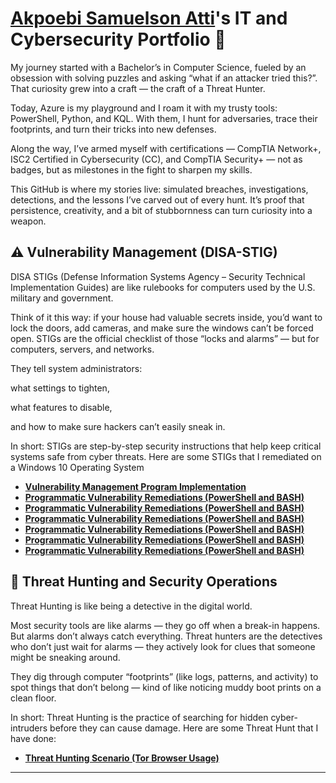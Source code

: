 # <a href="https://www.linkedin.com/in/akpoebi-atti-691447373/">Akpoebi Samuelson Atti</a>'s IT and Cybersecurity Portfolio 🔐

My journey started with a Bachelor’s in Computer Science, fueled by an obsession with solving puzzles and asking “what if an attacker tried this?”. That curiosity grew into a craft — the craft of a Threat Hunter.

Today, Azure is my playground and I roam it with my trusty tools: PowerShell, Python, and KQL. With them, I hunt for adversaries, trace their footprints, and turn their tricks into new defenses.

Along the way, I’ve armed myself with certifications — CompTIA Network+, ISC2 Certified in Cybersecurity (CC), and CompTIA Security+ — not as badges, but as milestones in the fight to sharpen my skills.

This GitHub is where my stories live: simulated breaches, investigations, detections, and the lessons I’ve carved out of every hunt. It’s proof that persistence, creativity, and a bit of stubbornness can turn curiosity into a weapon. 



## ⚠️ Vulnerability Management (DISA-STIG)

DISA STIGs (Defense Information Systems Agency – Security Technical Implementation Guides) are like rulebooks for computers used by the U.S. military and government.

Think of it this way: if your house had valuable secrets inside, you’d want to lock the doors, add cameras, and make sure the windows can’t be forced open. STIGs are the official checklist of those “locks and alarms” — but for computers, servers, and networks.

They tell system administrators:

what settings to tighten,

what features to disable,

and how to make sure hackers can’t easily sneak in.

In short: STIGs are step-by-step security instructions that help keep critical systems safe from cyber threats. Here are some STIGs that I remediated on a Windows 10 Operating System

- **[Vulnerability Management Program Implementation](https://github.com/attisammy/System-s-Vulnerability-Management-Program)**
- **[Programmatic Vulnerability Remediations (PowerShell and BASH)](https://github.com/joshcybertest/programmatic-vulnerability-remediations)**
- **[Programmatic Vulnerability Remediations (PowerShell and BASH)](https://github.com/joshcybertest/programmatic-vulnerability-remediations)**
- **[Programmatic Vulnerability Remediations (PowerShell and BASH)](https://github.com/joshcybertest/programmatic-vulnerability-remediations)**
- **[Programmatic Vulnerability Remediations (PowerShell and BASH)](https://github.com/joshcybertest/programmatic-vulnerability-remediations)**
- **[Programmatic Vulnerability Remediations (PowerShell and BASH)](https://github.com/joshcybertest/programmatic-vulnerability-remediations)**
- **[Programmatic Vulnerability Remediations (PowerShell and BASH)](https://github.com/joshcybertest/programmatic-vulnerability-remediations)**


## 🚨 Threat Hunting and Security Operations

Threat Hunting is like being a detective in the digital world.

Most security tools are like alarms — they go off when a break-in happens. But alarms don’t always catch everything. Threat hunters are the detectives who don’t just wait for alarms — they actively look for clues that someone might be sneaking around.

They dig through computer “footprints” (like logs, patterns, and activity) to spot things that don’t belong — kind of like noticing muddy boot prints on a clean floor.

In short: Threat Hunting is the practice of searching for hidden cyber-intruders before they can cause damage. Here are some Threat Hunt that I have done:

- **[Threat Hunting Scenario (Tor Browser Usage)](https://github.com/joshmadakor0/threat-hunting-scenario-tor)**

<hr/>


